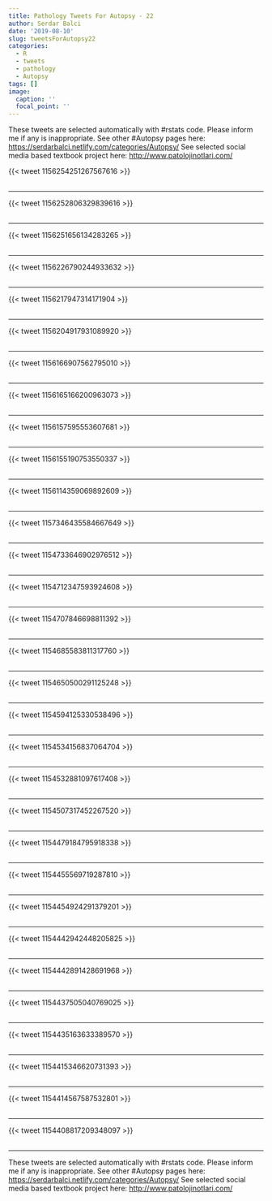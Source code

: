 ```yaml
---
title: Pathology Tweets For Autopsy - 22
author: Serdar Balci
date: '2019-08-10'
slug: tweetsForAutopsy22
categories:
  - R
  - tweets
  - pathology
  - Autopsy
tags: []
image:
  caption: ''
  focal_point: ''
---
```



These tweets are selected automatically with #rstats code. Please inform me if any is inappropriate.
See other #Autopsy pages here: https://serdarbalci.netlify.com/categories/Autopsy/ 
See selected social media based textbook project here: http://www.patolojinotlari.com/

{{< tweet 1156254251267567616 >}}
<br>
<br>
<hr>
{{< tweet 1156252806329839616 >}}
<br>
<br>
<hr>
{{< tweet 1156251656134283265 >}}
<br>
<br>
<hr>
{{< tweet 1156226790244933632 >}}
<br>
<br>
<hr>
{{< tweet 1156217947314171904 >}}
<br>
<br>
<hr>
{{< tweet 1156204917931089920 >}}
<br>
<br>
<hr>
{{< tweet 1156166907562795010 >}}
<br>
<br>
<hr>
{{< tweet 1156165166200963073 >}}
<br>
<br>
<hr>
{{< tweet 1156157595553607681 >}}
<br>
<br>
<hr>
{{< tweet 1156155190753550337 >}}
<br>
<br>
<hr>
{{< tweet 1156114359069892609 >}}
<br>
<br>
<hr>
{{< tweet 1157346435584667649 >}}
<br>
<br>
<hr>
{{< tweet 1154733646902976512 >}}
<br>
<br>
<hr>
{{< tweet 1154712347593924608 >}}
<br>
<br>
<hr>
{{< tweet 1154707846698811392 >}}
<br>
<br>
<hr>
{{< tweet 1154685583811317760 >}}
<br>
<br>
<hr>
{{< tweet 1154650500291125248 >}}
<br>
<br>
<hr>
{{< tweet 1154594125330538496 >}}
<br>
<br>
<hr>
{{< tweet 1154534156837064704 >}}
<br>
<br>
<hr>
{{< tweet 1154532881097617408 >}}
<br>
<br>
<hr>
{{< tweet 1154507317452267520 >}}
<br>
<br>
<hr>
{{< tweet 1154479184795918338 >}}
<br>
<br>
<hr>
{{< tweet 1154455569719287810 >}}
<br>
<br>
<hr>
{{< tweet 1154454924291379201 >}}
<br>
<br>
<hr>
{{< tweet 1154442942448205825 >}}
<br>
<br>
<hr>
{{< tweet 1154442891428691968 >}}
<br>
<br>
<hr>
{{< tweet 1154437505040769025 >}}
<br>
<br>
<hr>
{{< tweet 1154435163633389570 >}}
<br>
<br>
<hr>
{{< tweet 1154415346620731393 >}}
<br>
<br>
<hr>
{{< tweet 1154414567587532801 >}}
<br>
<br>
<hr>
{{< tweet 1154408817209348097 >}}
<br>
<br>
<hr>


These tweets are selected automatically with #rstats code. Please inform me if any is inappropriate.
See other #Autopsy pages here: https://serdarbalci.netlify.com/categories/Autopsy/ 
See selected social media based textbook project here: http://www.patolojinotlari.com/
